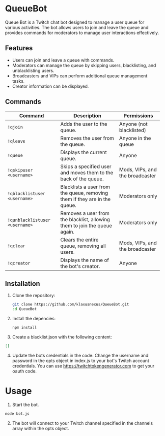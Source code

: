 # QueueBot

Queue Bot is a Twitch chat bot designed to manage a user queue for various activities. The bot allows users to join and leave the queue and provides commands for moderators to manage user interactions effectively.

## Features

- Users can join and leave a queue with commands.
- Moderators can manage the queue by skipping users, blacklisting, and unblacklisting users.
- Broadcasters and VIPs can perform additional queue management tasks.
- Creator information can be displayed.

## Commands

| Command                     | Description                                                                                   | Permissions                         |
|-----------------------------|-----------------------------------------------------------------------------------------------|-------------------------------------|
| `!qjoin`                    | Adds the user to the queue.                                                                  | Anyone (not blacklisted)            |
| `!qleave`                   | Removes the user from the queue.                                                              | Anyone in the queue                 |
| `!queue`                    | Displays the current queue.                                                                   | Anyone                              |
| `!qskipuser <username>`     | Skips a specified user and moves them to the back of the queue.                             | Mods, VIPs, and the broadcaster     |
| `!qblacklistuser <username>`| Blacklists a user from the queue, removing them if they are in the queue.                   | Moderators only                     |
| `!qunblacklistuser <username>` | Removes a user from the blacklist, allowing them to join the queue again.                | Moderators only                     |
| `!qclear`                   | Clears the entire queue, removing all users.                                                 | Mods, VIPs, and the broadcaster     |
| `!qcreator`                 | Displays the name of the bot's creator.                                                      | Anyone                              |

## Installation

1. Clone the repository:

   ```bash
   git clone https://github.com/klaxusnexus/QueueBot.git
   cd QueueBot
   ```

2. Install the depencies:
   ```bash
   npm install
   ```

3. Create a blacklist.json with the following content:
  ```json
  []
  ```

4. Update the bots credentials in the code.
Change the username and password in the opts object in index.js to your bot's Twitch account credentials.
You can use https://twitchtokengenerator.com to get your oauth code.

# Usage
1. Start the bot.
  ```bash
  node bot.js
  ```
2. The bot will connect to your Twitch channel specified in the channels array within the opts object.
